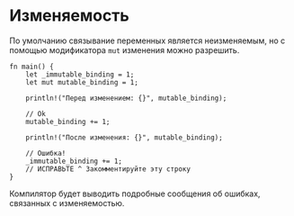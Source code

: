 # Изменяемость

По умолчанию связывание переменных является неизменяемым, но с помощью модификатора `mut` изменения можно разрешить.

```rust,editable,ignore,mdbook-runnable
fn main() {
    let _immutable_binding = 1;
    let mut mutable_binding = 1;

    println!("Перед изменением: {}", mutable_binding);

    // Ok
    mutable_binding += 1;

    println!("После изменения: {}", mutable_binding);

    // Ошибка!
    _immutable_binding += 1;
    // ИСПРАВЬТЕ ^ Закомментируйте эту строку
}
```

Компилятор будет выводить подробные сообщения об ошибках, связанных с изменяемостью.
